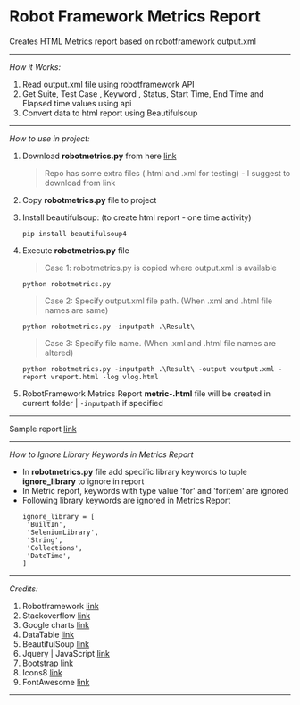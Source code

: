 # Robot Framework Metrics Report

Creates HTML Metrics report based on robotframework output.xml

---

*How it Works:*

1. Read output.xml file using robotframework API
2. Get Suite, Test Case , Keyword , Status, Start Time, End Time and Elapsed time values using api
3. Convert data to html report using Beautifulsoup

---

*How to use in project:*

1. Download __robotmetrics.py__ from here [link](https://github.com/adiralashiva8/robotframework-metrics/releases/download/v3.0/robotmetrics.py)

    > Repo has some extra files (.html and .xml for testing) - I suggest to download from link

2. Copy __robotmetrics.py__ file to project

3. Install beautifulsoup: (to create html report - one time activity)

    ```
    pip install beautifulsoup4
    ```

4. Execute __robotmetrics.py__ file

    > Case 1: robotmetrics.py is copied where output.xml is available

    ```
    python robotmetrics.py
    ```

    > Case 2: Specify output.xml file path. (When .xml and .html file names are same)

    ```
    python robotmetrics.py -inputpath .\Result\
    ```
    
    > Case 3: Specify file name. (When .xml and .html file names are altered)

    ```
    python robotmetrics.py -inputpath .\Result\ -output voutput.xml -report vreport.html -log vlog.html
    ```
    
5. RobotFramework Metrics Report __metric-<timestamp>.html__ file will be created in current folder | `-inputpath` if specified

---

 Sample report [link](https://robotframework-metrics-report.netlify.com/#)

---

*How to Ignore Library Keywords in Metrics Report*
 - In __robotmetrics.py__ file add specific library keywords to tuple __ignore_library__ to ignore in report
 - In Metric report, keywords with type value 'for' and 'foritem' are ignored
 - Following library keywords are ignored in Metrics Report
    ```
    ignore_library = [
     'BuiltIn',
     'SeleniumLibrary',
     'String',
     'Collections',
     'DateTime',
    ] 
    ``` 
---

*Credits:*

1. Robotframework [link](https://robot-framework.readthedocs.io/en/v3.0.4/autodoc/robot.result.html)
2. Stackoverflow [link](http://stackoverflow.com)
3. Google charts [link](https://developers.google.com/chart/)
4. DataTable [link](https://datatables.net/examples/basic_init/table_sorting.html)
5. BeautifulSoup [link](http://beautiful-soup-4.readthedocs.io)
6. Jquery | JavaScript [link](https://www.jqueryscript.net)
7. Bootstrap [link](http://getbootstrap.com/docs/4.1/examples/dashboard/)
8. Icons8 [link](https://icons8.com/)
9. FontAwesome [link](https://fontawesome.com)

---
